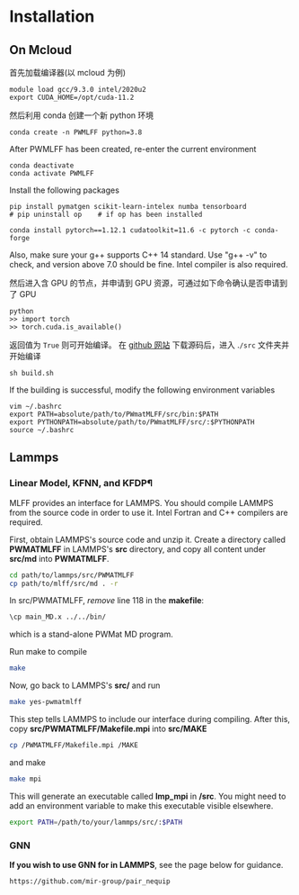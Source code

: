 # Installation

## On Mcloud

首先加载编译器(以 mcloud 为例)

```
module load gcc/9.3.0 intel/2020u2
export CUDA_HOME=/opt/cuda-11.2
```

然后利用 conda 创建一个新 python 环境

```
conda create -n PWMLFF python=3.8
```

After PWMLFF has been created, re-enter the current environment

```
conda deactivate
conda activate PWMLFF
```

Install the following packages

```
pip install pymatgen scikit-learn-intelex numba tensorboard
# pip uninstall op    # if op has been installed
```

```
conda install pytorch==1.12.1 cudatoolkit=11.6 -c pytorch -c conda-forge
```

Also, make sure your g++ supports C++ 14 standard. Use "g++ -v" to check, and version above 7.0 should be fine. Intel compiler is also required.

然后进入含 GPU 的节点，并申请到 GPU 资源，可通过如下命令确认是否申请到了 GPU

```
python
>> import torch
>> torch.cuda.is_available()
```

返回值为 `True` 则可开始编译。
在 [github 网站](https://github.com/LonxunQuantum/PWmatMLFF) 下载源码后，进入 .`/src` 文件夹并开始编译

```
sh build.sh
```

If the building is successful, modify the following environment variables

```
vim ~/.bashrc
export PATH=absolute/path/to/PWmatMLFF/src/bin:$PATH
export PYTHONPATH=absolute/path/to/PWmatMLFF/src/:$PYTHONPATH
source ~/.bashrc
```

## Lammps

### Linear Model, KFNN, and KFDP¶

MLFF provides an interface for LAMMPS. You should compile LAMMPS from the source code in order to use it. Intel Fortran and C++ compilers are required.

First, obtain LAMMPS's source code and unzip it. Create a directory called **PWMATMLFF** in LAMMPS's **src** directory, and copy all content under **src/md** into **PWMATMLFF**.

```bash
cd path/to/lammps/src/PWMATMLFF
cp path/to/mlff/src/md . -r
```

In src/PWMATMLFF, _remove_ line 118 in the **makefile**:

```bash
\cp main_MD.x ../../bin/
```

which is a stand-alone PWMat MD program.

Run make to compile

```bash
make
```

Now, go back to LAMMPS's **src/** and run

```bash
make yes-pwmatmlff
```

This step tells LAMMPS to include our interface during compiling. After this, copy **src/PWMATMLFF/Makefile.mpi** into **src/MAKE**

```bash
cp /PWMATMLFF/Makefile.mpi /MAKE
```

and make

```bash
make mpi
```

This will generate an executable called **lmp_mpi** in **/src**. You might need to add an environment variable to make this executable visible elsewhere.

```bash
export PATH=/path/to/your/lammps/src/:$PATH
```

### GNN

**If you wish to use GNN for in LAMMPS**, see the page below for guidance.

```bash
https://github.com/mir-group/pair_nequip
```

